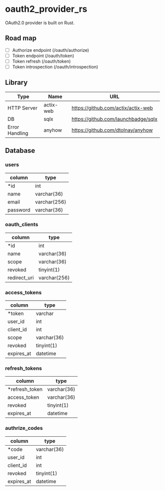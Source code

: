 # oauth2_provider_rs
OAuth2.0 provider is built on Rust.

## Road map
- [ ] Authorize endpoint (/oauth/authorize)
- [ ] Token endpoint (/oauth/token)
- [ ] Token refresh (/oauth/token)
- [ ] Token introspection (/oauth/introspection)

## Library
Type | Name | URL
---- | ---- | ----
HTTP Server | actix-web | https://github.com/actix/actix-web
DB | sqlx | https://github.com/launchbadge/sqlx
Error Handling | anyhow | https://github.com/dtolnay/anyhow

## Database

### users
column | type
---- | ----
*id | int
name | varchar(36)
email | varchar(256)
password | varchar(36)

### oauth_clients
column | type
---- | ----
*id | int
name | varchar(36)
scope | varchar(36)
revoked | tinyint(1)
redirect_uri | varchar(256)

### access_tokens
column | type
---- | ----
*token | varchar
user_id | int
client_id | int
scope | varchar(36)
revoked | tinyint(1)
expires_at | datetime

### refresh_tokens
column | type
---- | ----
*refresh_token | varchar(36)
access_token | varchar(36)
revoked | tinyint(1)
expires_at | datetime

### authrize_codes
column | type
---- | ----
*code | varchar(36)
user_id | int
client_id | int
revoked | tinyint(1)
expires_at | datetime
